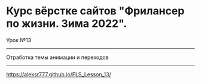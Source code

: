 # Курс вёрстке сайтов "Фрилансер по жизни. Зима 2022". 
Урок №13 <hr>
Отработка темы анимации и переходов <hr>
<https://aleksr777.github.io/FLS_Lesson_13/>
